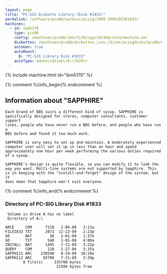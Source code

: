 ```yaml
---
layout: page
title: "PC-SIG Diskette Library (Disk #1833)"
permalink: /software/pcx86/sw/misc/pcsig/1000-1999/DISK1833/
machines:
  - id: ibm5170
    type: pcx86
    config: /machines/pcx86/ibm/5170/cga/1024kb/rev3/machine.xml
    diskettes: /machines/pcx86/diskettes.json,/disks/pcsigdisks/pcx86/diskettes.json
    autoGen: true
    autoMount:
      B: "PC-SIG Library Disk #1833"
    autoType: $date\r$time\rB:\rDIR\r
---
```


{% include machine.html id="ibm5170" %}

{% comment %}info_begin{% endcomment %}

## Information about "SAPPHIRE"

    Each brand of BBS suits a different kind of sysop. SAPPHIRE is
    specifically designed for stores, computer consultants, customer support
    lines, people who have never run a BBS before, and people who have run a
    BBS before and found it too much work.
    
    SAPPHIRE is very easy to set up and maintain. A moderately experienced
    computer user will set it up in less than an hour and spend
    approximately one hour per week performing the various duties required
    of a sysop.
    
    SAPPHIRE's design is quite flexible, so you can modify it to look the
    way you want. Multi-line systems are not supported by Sapphire. This
    is in keeping with the "install-and-forget" design of the system, but it
    does mean that Sapphire won't suit everyone.
{% comment %}info_end{% endcomment %}


### Directory of PC-SIG Library Disk #1833

     Volume in drive A has no label
     Directory of A:\

    ARCE     COM      7128   2-06-88   3:13a
    FILE1833 TXT      2073  12-22-89   2:23p
    GO       BAT        38   1-01-80   1:37a
    GO       TXT       540   1-01-80   4:00a
    INSTALL  BAT      1495   7-31-89   3:22p
    QUERY    COM       128   1-27-86   5:35a
    SAPPH111 ARC    230598   8-29-89  10:29a
    SAPPH112 ARC     93700   7-31-89   3:39p
            8 file(s)     335700 bytes
                           21504 bytes free
